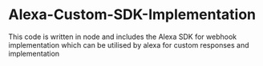 # Alexa-Custom-SDK-Implementation
This code is written in node and includes the Alexa SDK for webhook implementation which can be utilised by alexa for custom responses and implementation
